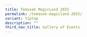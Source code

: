 ```yaml
---
title: Temasek MagicLand 2025
permalink: /temasek-magicland-2025/
variant: tiptap
description: ""
third_nav_title: Gallery of Events
---
```

